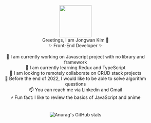 <div id="header" align="center">
  <img src="https://media.giphy.com/media/SUcApSWjPwQMARvcM8/giphy.gif" width="100"/>
</div>
<div id="header_bottom" align="center">
  Greetings, I am Jongwan Kim 👋<br/>
  ✨ Front-End Developer ✨
</div>
<br/>

<div id="content" align="center">
 🔭 I am currently working on Javascript project with no library and framework<br/>
 🌱 I am currently learning Redux and TypeScript<br/>
 👯 I am looking to remotely collaborate on CRUD stack projects<br/>
 💬 Before the end of 2022, I would like to be able to solve algorithm questions<br/>
 📫 You can reach me via Linkedin and Gmail<br/>
 ⚡ Fun fact: I like to review the basics of JavaScript and anime<br/>
  <br/>


![Anurag's GitHub stats](https://github-readme-stats.vercel.app/api?username=mireu-san&theme=default&show_icons=true)


</div>


<!--
**mireu-san/mireu-san** is a ✨ _special_ ✨ repository because its `README.md` (this file) appears on your GitHub profile.

Here are some ideas to get you started:

- 🔭 I’m currently working on ...
- 🌱 I’m currently learning ...
- 👯 I’m looking to collaborate on ...
- 🤔 I’m looking for help with ...
- 💬 Ask me about ...
- 📫 How to reach me: ...
- 😄 Pronouns: ...
- ⚡ Fun fact: ...
-->

